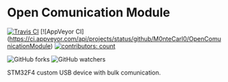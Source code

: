 # Open Comunication Module
[![Travis CI](https://img.shields.io/travis/com/M0nteCarl0/OpenComunicationModule.svg?style=social)](https://travis-ci.com/M0nteCarl0/OpenComunicationModule)
[![AppVeyor CI] (https://ci.appveyor.com/api/projects/status/github/M0nteCarl0/OpenComunicationModule)
[![contributors: count](https://img.shields.io/badge/contributors-welcome-brightgreen.svg?style=social)](https://github.com/M0nteCarl0/OpenComunicationModule)

![GitHub forks](https://img.shields.io/github/forks/M0nteCarl0/OpenComunicationModule.svg?label=Fork&style=social)
![GitHub watchers](https://img.shields.io/github/watchers/M0nteCarl0/OpenComunicationModule.svg?label=watch&style=social)


STM32F4 custom USB device with bulk comunication.

